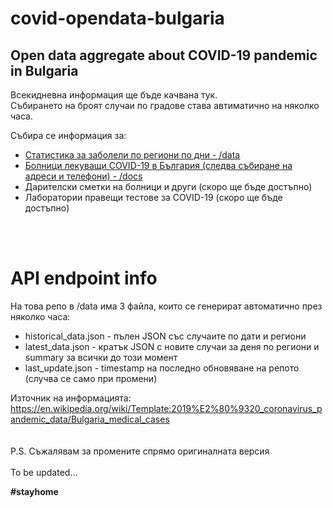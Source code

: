 # covid-opendata-bulgaria
Open data aggregate about COVID-19 pandemic in Bulgaria
---

Всекидневна информация ще бъде качвана тук.\
Събирането на броят случаи по градове става автиматично на няколко часа.
<br>

Събира се информация за:
* [Статистика за заболели по региони по дни - /data](/data "API endpoint")
* [Болници лекуващи COVID-19 в България (следва събиране на адреси и телефони) - /docs](/docs/%D0%A1%D0%BF%D0%B8%D1%81%D1%8A%D0%BA%20%D0%B1%D0%BE%D0%BB%D0%BD%D0%B8%D1%86%D0%B8%20COVID-19%20%D0%B2%20%D0%91%D1%8A%D0%BB%D0%B3%D0%B0%D1%80%D0%B8%D1%8F%20-%2027.03.2020%20revision%201.xlsx "Списък с болници")
* Дарителски сметки на болници и други (скоро ще бъде достъпно)
* Лаборатории правещи тестове за COVID-19 (скоро ще бъде достъпно)

<br><br>
# API endpoint info
На това репо в /data има 3 файла, които се генерират автоматично през няколко часа:
* historical_data.json - пълен JSON със случаите по дати и региони
* latest_data.json - кратък JSON с новите случаи за деня по региони и summary за всички до този момент
* last_update.json - timestamp на последно обновяване на репото (случва се само при промени)

Източник на информацията: https://en.wikipedia.org/wiki/Template:2019%E2%80%9320_coronavirus_pandemic_data/Bulgaria_medical_cases
<br><br><br>
P.S. Съжалявам за промените спрямо оригиналната версия
<br><br>
To be updated...

**#stayhome**
